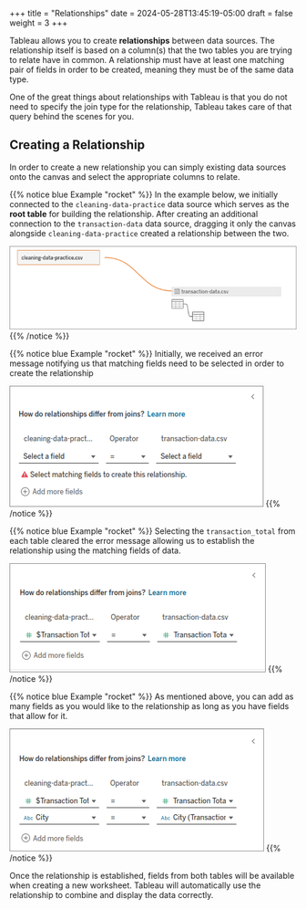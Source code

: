 +++
title = "Relationships"
date = 2024-05-28T13:45:19-05:00
draft = false
weight = 3
+++

Tableau allows you to create **relationships** between data sources. The relationship itself is based on a column(s) that the two tables you are trying to relate have in common. A relationship must have at least one matching pair of fields in order to be created, meaning they must be of the same data type.

One of the great things about relationships with Tableau is that you do not need to specify the join type for the relationship, Tableau takes care of that query behind the scenes for you.

## Creating a Relationship

In order to create a new relationship you can simply existing data sources onto the canvas and select the appropriate columns to relate.

{{% notice blue Example "rocket" %}}
In the example below, we initially connected to the `cleaning-data-practice` data source which serves as the **root table** for building the relationship. After creating an additional connection to the `transaction-data` data source, dragging it only the canvas alongside `cleaning-data-practice` created a relationship between the two.

![Create a new relationship by dragging an additional table onto the canvas](pictures/create-relationship.png?classes=border)
{{% /notice %}}

{{% notice blue Example "rocket" %}}
Initially, we received an error message notifying us that matching fields need to be selected in order to create the relationship

![Relationship displays as invalid because the fields do not match](pictures/invalid-relationship.png?classes=border)
{{% /notice %}}


{{% notice blue Example "rocket" %}}
Selecting the `transaction_total` from each table cleared the error message allowing us to establish the relationship using the matching fields of data.

![Update the relationship so that the transaction total column is selected from each table](pictures/valid-relationship.png?classes=border)
{{% /notice %}}

{{% notice blue Example "rocket" %}}
As mentioned above, you can add as many fields as you would like to the relationship as long as you have fields that allow for it.

![Adding a secondary matching field to the relationship between the cleaning-data-practice and transaction-data tables](pictures/add-more-fields.png?classes=border)
{{% /notice %}}

Once the relationship is established, fields from both tables will be available when creating a new worksheet. Tableau will automatically use the relationship to combine and display the data correctly.